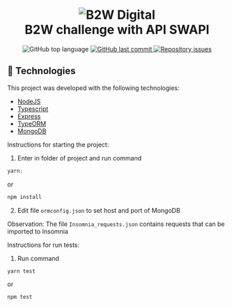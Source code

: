 <h1 align="center">
    <img alt="B2W Digital" src="https://res.cloudinary.com/dnldiozs6/image/upload/v1600479480/logo_dsdjls.png" />
    <br>
    B2W challenge with API SWAPI
</h1>

<p align="center">
  <img alt="GitHub top language" src="https://img.shields.io/github/languages/top/gabrielhenriques/b2w-challenge">

  <a href="https://github.com/GabrielHenriqueS/b2w-challenge/commits/master">
    <img alt="GitHub last commit" src="https://img.shields.io/github/last-commit/gabrielhenriques/b2w-challenge">
  </a>

  <a href="https://github.com/GabrielHenriqueS/b2w-challenge/issues">
    <img alt="Repository issues" src="https://img.shields.io/github/issues/gabrielhenriques/b2w-challenge">
  </a>
</p>

## :rocket: Technologies

This project was developed with the following technologies:

- [NodeJS](https://nodejs.org/)
- [Typescript]([ts])
- [Express](https://expressjs.com/)
- [TypeORM](https://typeorm.io/#/)
- [MongoDB](https://www.mongodb.com/)

Instructions for starting the project:

1. Enter in folder of project and run command

```js
yarn;
```

or

```js
npm install
```

2. Edit file `ormconfig.json` to set host and port of MongoDB

Observation: The file `Insomnia_requests.json` contains requests that can be imported to Insomnia

Instructions for run tests:

1. Run command

```js
yarn test
```

or

```js
npm test
```
